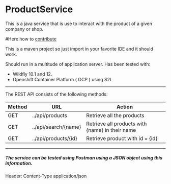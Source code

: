 # ProductService

This is a java service that is use to interact with the product of a given company or shop.

#Here how to [contribute](CONTRIBUTING.md)

This is a maven project so just import in your favorite IDE and it should work.

Should run in a multitude of application server.  Has been tested with:
* Wildfly 10.1 and 12.
* Openshift Container Platform ( OCP ) using S2I

---

The REST API consists of the following methods:

Method  |  URL  |  Action
--------|-------|--------------
GET | ../api/products  | Retrieve all the products
GET | ../api/search/{name} | Retrieve all products with {name} in their name
GET | ../api/products/{id} | Retrieve product with id  = {id}


---
##### The service can be tested using Postman using a JSON object using this information.

Header: Content-Type application/json